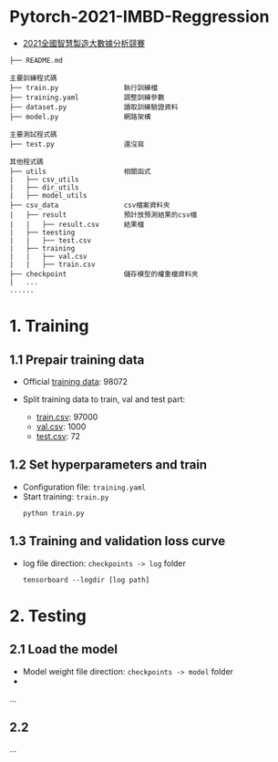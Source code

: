 # Pytorch-2021-IMBD-Reggression
- [2021全國智慧製造大數據分析競賽](https://imbd2021.thu.edu.tw/)  

```
├── README.md    

主要訓練程式碼
├── train.py                執行訓練檔
├── training.yaml           調整訓練參數
├── dataset.py              讀取訓練驗證資料
├── model.py                網路架構

主要測試程式碼   
├── test.py                 還沒寫      

其他程式碼
├── utils                   相關函式
|   ├── csv_utils           
|   ├── dir_utils
|   ├── model_utils
├── csv_data                csv檔案資料夾
|   ├── result              預計放預測結果的csv檔      
|   |   ├── result.csv      結果檔    
|   ├── teesting
|   |   ├── test.csv        
|   ├── training
|   |   ├── val.csv    
|   |   ├── train.csv    
├── checkpoint              儲存模型的權重檔資料夾
|   ...  
......

```

# 1. Training  

## 1.1 Prepair training data  
- Official [training data](https://drive.google.com/file/d/1xj7Wpev5k48hP6nBoEFJURd-hoPy4Bzv/view?usp=sharing): 98072  

- Split training data to train, val and test part:  
  - [train.csv](https://drive.google.com/file/d/1L389britWH1_e1Xb_3XACHeV0Yz2RwqV/view?usp=sharing): 97000  
  - [val.csv](https://drive.google.com/file/d/1dZtR1xRfyLnoGqfuenvAWMCxprxZ8D3K/view?usp=sharing): 1000  
  - [test.csv](https://drive.google.com/file/d/1AShQtKNL_d_ePbihX2n2lEyrsGCP5fJs/view?usp=sharing): 72  

## 1.2 Set hyperparameters and train  
- Configuration file: `training.yaml`  
- Start training: `train.py`  
    ```
    python train.py
    ```
## 1.3 Training and validation loss curve  
- log file direction: `checkpoints -> log` folder  
    ```
    tensorboard --logdir [log path]
    ```


# 2. Testing

## 2.1 Load the model
- Model weight file direction: `checkpoints -> model` folder  
- 
...
## 2.2
...





